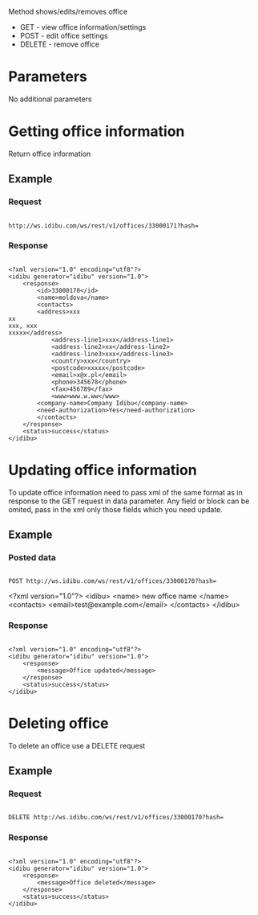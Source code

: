 <p>Method shows/edits/removes office</p>
<ul>
	<li>
		GET - view office information/settings</li>
	<li>
		POST - edit office settings</li>
	<li>
		DELETE - remove office</li>
</ul>
<h1>
	Parameters</h1>
<p>No additional parameters</p>
<h1>
	Getting office information</h1>
<p>Return office information</p>
<h2>
	Example</h2>
<h3>
	Request</h3>
<pre>
<code>
http://ws.idibu.com/ws/rest/v1/offices/33000171?hash=<your hash>
</code></pre>
<h3>
	Response</h3>
<pre>
<code type="xml">
&lt;?xml version=&quot;1.0&quot; encoding=&quot;utf8&quot;?&gt;
&lt;idibu generator=&quot;idibu&quot; version=&quot;1.0&quot;&gt;
    &lt;response&gt;
        &lt;id&gt;33000170&lt;/id&gt;
        &lt;name&gt;moldova&lt;/name&gt;
        &lt;contacts&gt;
	    &lt;address&gt;xxx
xx
xxx, xxx
xxxxx&lt;/address&gt;
            &lt;address-line1&gt;xxx&lt;/address-line1&gt;
            &lt;address-line2&gt;xx&lt;/address-line2&gt;
            &lt;address-line3&gt;xxx&lt;/address-line3&gt;
            &lt;country&gt;xxx&lt;/country&gt;
            &lt;postcode&gt;xxxxx&lt;/postcode&gt;
            &lt;email&gt;x@x.pl&lt;/email&gt;
            &lt;phone&gt;345678&lt;/phone&gt;
            &lt;fax&gt;456789&lt;/fax&gt;
            &lt;www&gt;www.w.ww&lt;/www&gt;
	    &lt;company-name&gt;Company Idibu&lt;/company-name&gt;
	    &lt;need-authorization&gt;Yes&lt;/need-authorization&gt;	    
        &lt;/contacts&gt;
    &lt;/response&gt;
    &lt;status&gt;success&lt;/status&gt;
&lt;/idibu&gt;
</code></pre>
<h1>
	Updating office information</h1>
<p>To update office information need to pass xml of the same format as in response to the GET request in data parameter. Any field or block can be omited, pass in the xml only those fields which you need update.</p>
<h2>
	Example</h2>
<h3>
	Posted data</h3>
<pre>
<code>
POST http://ws.idibu.com/ws/rest/v1/offices/33000170?hash=<your hash>
</code></pre>
&lt;?xml version=&quot;1.0&quot;?&gt;
&lt;idibu&gt;
&lt;name&gt; new office name &lt;/name&gt;
&lt;contacts&gt;
&lt;email&gt;test@example.com&lt;/email&gt;
&lt;/contacts&gt;
&lt;/idibu&gt;
<h3>
	Response</h3>
<pre>
<code type="xml">
&lt;?xml version=&quot;1.0&quot; encoding=&quot;utf8&quot;?&gt;
&lt;idibu generator=&quot;idibu&quot; version=&quot;1.0&quot;&gt;
    &lt;response&gt;
        &lt;message&gt;Office updated&lt;/message&gt;
    &lt;/response&gt;
    &lt;status&gt;success&lt;/status&gt;
&lt;/idibu&gt;
</code></pre>
<h1>
	Deleting office</h1>
<p>To delete an office use a DELETE request</p>
<h2>
	Example</h2>
<h3>
	Request</h3>
<pre>
<code>
DELETE http://ws.idibu.com/ws/rest/v1/offices/33000170?hash=<your hash>
</code></pre>
<h3>
	Response</h3>
<pre>
<code type="xml">
&lt;?xml version=&quot;1.0&quot; encoding=&quot;utf8&quot;?&gt;
&lt;idibu generator=&quot;idibu&quot; version=&quot;1.0&quot;&gt;
    &lt;response&gt;
        &lt;message&gt;Office deleted&lt;/message&gt;
    &lt;/response&gt;
    &lt;status&gt;success&lt;/status&gt;
&lt;/idibu&gt;
</code></pre>
